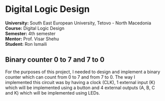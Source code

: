 # Digital Logic Design

**University:** South East European University, Tetovo - North Macedonia <br>
**Course:** Digital Logic Design <br>
**Semester:** 4th semester <br>
**Mentor:** Prof. Visar Shehu <br>
**Student:** Ron Ismaili <br>

## Binary counter 0 to 7 and 7 to 0

For the purposes of this project, I needed to design and implement a binary counter which can count from 0 to 7 and from 7
to 0. The way I implemented this circuit was by having a clock (CLK), 1 external input (K) which will be implemented
using a button and 4 external outputs (A, B, C and K) which will be implemented using LEDs.